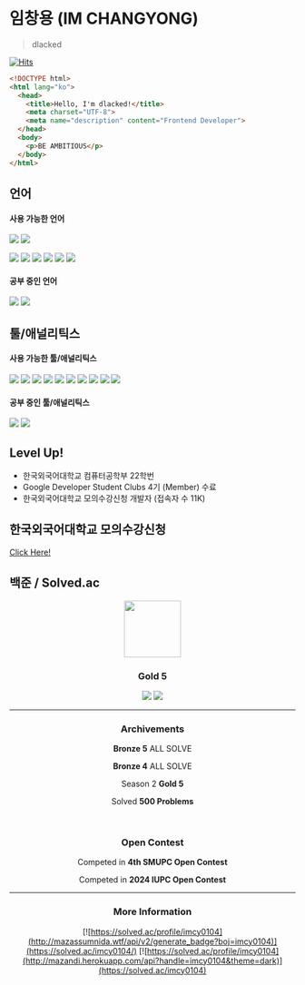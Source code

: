 # 임창용 (IM CHANGYONG)
> dlacked

[![Hits](https://hits.seeyoufarm.com/api/count/incr/badge.svg?url=https%3A%2F%2Fgithub.com%2Fdlacked&count_bg=%23B6B6B6&title_bg=%23000000&icon=github.svg&icon_color=%23FFFFFF&title=GitHub+HITS&edge_flat=false)](https://hits.seeyoufarm.com)

```html
<!DOCTYPE html>
<html lang="ko">
  <head>
    <title>Hello, I'm dlacked!</title>
    <meta charset="UTF-8">
    <meta name="description" content="Frontend Developer">
  </head>
  <body>
    <p>BE AMBITIOUS</p>
  </body>
</html>
```
## 언어
#### 사용 가능한 언어
<img src="https://img.shields.io/badge/pypy-black?style=for-the-badge&logo=Pypy&logoColor=193440"> <img src="https://img.shields.io/badge/Python-black?style=for-the-badge&logo=Python&logoColor=3776AB">

<img src="https://img.shields.io/badge/HTML-black?style=for-the-badge&logo=HTML5&logoColor=E34F26"> <img src="https://img.shields.io/badge/CSS-black?style=for-the-badge&logo=CSS3&logoColor=1572B6"> <img src="https://img.shields.io/badge/scss-black?style=for-the-badge&logo=Sass&logoColor=CC6699"> <img src="https://img.shields.io/badge/JavaScript-black?style=for-the-badge&logo=JavaScript&logoColor=F7DF1E"> <img src="https://img.shields.io/badge/TypeScript-black?style=for-the-badge&logo=TypeScript&logoColor=3178C6"> <img src="https://img.shields.io/badge/Markdown-black?style=for-the-badge&logo=Markdown&logoColor=ffffff">

#### 공부 중인 언어
<img src="https://img.shields.io/badge/React.js-black?style=for-the-badge&logo=React&logoColor=61DAFB"> <img src="https://img.shields.io/badge/Next.js-black?style=for-the-badge&logo=Next.js&logoColor=ffffff">

## 툴/애널리틱스
#### 사용 가능한 툴/애널리틱스
<img src="https://img.shields.io/badge/Visual Studio Code-black?style=for-the-badge&logo=Visual Studio Code&logoColor=007ACC"> <img src="https://img.shields.io/badge/Notion-black?style=for-the-badge&logo=Notion&logoColor=ffffff"> <img src="https://img.shields.io/badge/Git-black?style=for-the-badge&logo=Git&logoColor=F05032"> <img src="https://img.shields.io/badge/GitHub-black?style=for-the-badge&logo=GitHub&logoColor=ffffff"> <img src="https://img.shields.io/badge/GitHub Pages-black?style=for-the-badge&logo=GitHub Pages&logoColor=ffffff"> <img src="https://img.shields.io/badge/google search console-black?style=for-the-badge&logo=googlesearchconsole&logoColor=4285F4"> <img src="https://img.shields.io/badge/virtual box-black?style=for-the-badge&logo=virtualbox&logoColor=183A61"> <img src="https://img.shields.io/badge/Slack-black?style=for-the-badge&logo=Slack&logoColor=4A154B"> <img src="https://img.shields.io/badge/Gabia-black?style=for-the-badge&logo=gabia&logoColor=ffffff"> <img src="https://img.shields.io/badge/kakao adfit-black?style=for-the-badge&logo=kakao&logoColor=FFCD00">

#### 공부 중인 툴/애널리틱스
<img src="https://img.shields.io/badge/Google Tag Manager-black?style=for-the-badge&logo=Google Tag Manager&logoColor=246fdb"> <img src="https://img.shields.io/badge/Figma-black?style=for-the-badge&logo=Figma&logoColor=F24E1E">

## Level Up!
- 한국외국어대학교 컴퓨터공학부 22학번
- Google Developer Student Clubs 4기 (Member) 수료
- 한국외국어대학교 모의수강신청 개발자 (접속자 수 11K)

## 한국외국어대학교 모의수강신청
[Click Here!](https://vsugangpractice.com)

<!--## Homepage
[Click Here!](https://dlacked.github.io)-->

## 백준 / Solved.ac
<div align="center">
  <a href="https://solved.ac/profile/imcy0104"><img src="https://static.solved.ac/tier_small/11.svg" width="100" height="100"></a>
  
  <br>
  
### Gold 5

<img src="https://img.shields.io/badge/pypy-black?style=for-the-badge&logo=Pypy&logoColor=193440"> <img src="https://img.shields.io/badge/Python-black?style=for-the-badge&logo=Python&logoColor=3776AB">
<hr>

### Archivements

**Bronze 5** ALL SOLVE

**Bronze 4** ALL SOLVE

Season 2 **Gold 5**

Solved **500 Problems**

<br>

### Open Contest

Competed in **4th SMUPC Open Contest**

Competed in **2024 IUPC Open Contest**

<hr>

### More Information
[![https://solved.ac/profile/imcy0104](http://mazassumnida.wtf/api/v2/generate_badge?boj=imcy0104)](https://solved.ac/imcy0104/) [![https://solved.ac/profile/imcy0104](http://mazandi.herokuapp.com/api?handle=imcy0104&theme=dark)](https://solved.ac/imcy0104)

</div>
